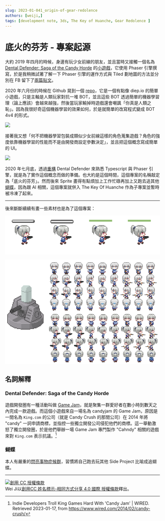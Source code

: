 ```yaml
---
slug: 2023-01-041_origin-of-gear-redolence
authors: [weiji,]
tags: [development note, 3ds, The Key of Huanche, Gear Redolence ]
--- 
```


# 底火的芬芳 - 專案起源

<head>
  <meta property="og:image" content="https://i.imgur.com/5goLufj.png" />
</head>

大約 2019 年四月的時候，身邊有玩少女前線的朋友，並且當時又接觸一個名為 [Dental Defender: Saga of the Candy Horde](#dental-defender-saga-of-the-candy-horde) 的[小遊戲](https://github.com/cshepp/candyjam)，它使用 Phaser 引擎撰寫，於是我稍微試著了解一下 Phaser 引擎的運作方式與 Tiled 劃地圖的方法並分別在 FB 留下了[兩篇](https://www.facebook.com/wei.ji.355/videos/1201535273352416/)[貼文](https://www.facebook.com/wei.ji.355/videos/1220239104815366/)。

2020 年六月份的時候在 Github 晃到一個 [repo](https://github.com/victorqribeiro/aimAndShoot)，它是一個有點像 diep.io 的簡單小遊戲，只是主軸是人類玩家對抗一堆 BOT，並且這些 BOT 透過簡單的機器學習理（論上應該）會越來越強，然後當玩家輸掉時遊戲還會嘲諷「你真是人類之恥」。因為我很好奇這個機器學習的效果如何，於是就簡單的改寫程式變成 BOT 4v4 的形式。

[![](<http://img.youtube.com/vi/li8QD1xyldo/0.jpg>)](<https://youtu.be/li8QD1xyldo> "aim and shoot test")

接著我又想「何不把機器學習包裝成類似少女前線這樣的角色蒐集遊戲？角色的強度依靠機器學習的性能而不是由開發商設定參數決定」，並且把這個概念寫成簡單的 UI。

[![](<http://img.youtube.com/vi/P_3_XaCzm5I/0.jpg>)](<https://youtu.be/P_3_XaCzm5I> "UI Prototype")

2020 年七月底，透過[重構](https://github.com/FlySkyPie/dental-defender) Dental Defender 來熟悉 Typescript 與 Phaser 引擎，就是為了實作這個概念而做的準備。也大約是這個時間，這個專案的名稱敲定為「底火的芬芳」。然而後來 Sprite 畫得有點煩加上工作忙碌再加上又跑去追其他[蝴蝶](#蝴蝶)，因為跟 AI 相關，這個專案就併入 The Key Of Huanche 作為子專案並暫時被冷凍了起來。

---

後來斷斷續續有畫一些素材也是為了這個專案：

![](./img/health-bar.gif)

![](./img/spirte.png)

## 名詞解釋

### Dental Defender: Saga of the Candy Horde

遊戲開發圈有一種活動叫做 [Game Jam](https://zh.wikipedia.org/wiki/Game_Jam)，就是聚集一群愛好者在數小時到數天之內完成一款遊戲。而這個小遊戲來自一場名為 candyjam 的 Game Jam，原因是一間名為 `King.com` 的公司（就是 Candy Crush 的那間公司）在 2014 年將 "candy" 一詞申請商標，並指控一些獨立開發公司侵犯他們的商標。這一舉動激怒了獨立開發圈，於是他們舉辦一場 Game Jam 專門製作 "Cahndy" 相關的遊戲來對 `King.com` 表示抗議。[^candy-crush]


### 蝴蝶

本人有嚴重的[閃亮事物症候群](https://en.wikipedia.org/wiki/Shiny_object_syndrome)，習慣將自己跑去玩其他 Side Project 比喻成追蝴蝶。

[^candy-crush]:  Indie Developers Troll King Games Hard With 'Candy Jam' | WIRED. Retrieved 2023-01-17, from https://www.wired.com/2014/02/candy-crush/

---

[![創用 CC 授權條款](https://i.creativecommons.org/l/by-sa/4.0/88x31.png)](http://creativecommons.org/licenses/by-sa/4.0/)  
Wei Ji以[創用CC 姓名標示-相同方式分享 4.0 國際 授權條款](http://creativecommons.org/licenses/by-sa/4.0/)釋出。